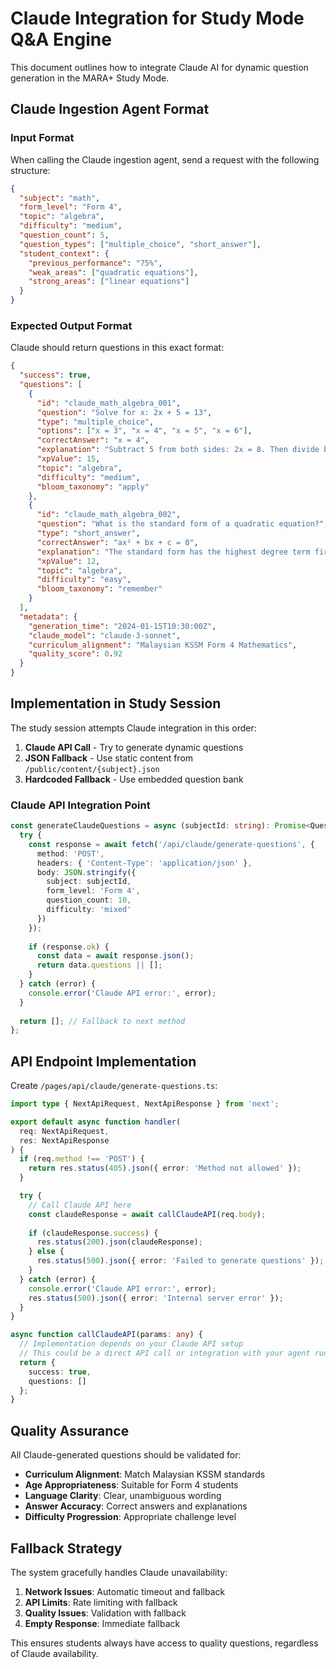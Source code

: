# Claude Integration for Study Mode Q&A Engine

This document outlines how to integrate Claude AI for dynamic question generation in the MARA+ Study Mode.

## Claude Ingestion Agent Format

### Input Format
When calling the Claude ingestion agent, send a request with the following structure:

```json
{
  "subject": "math",
  "form_level": "Form 4",
  "topic": "algebra",
  "difficulty": "medium",
  "question_count": 5,
  "question_types": ["multiple_choice", "short_answer"],
  "student_context": {
    "previous_performance": "75%",
    "weak_areas": ["quadratic equations"],
    "strong_areas": ["linear equations"]
  }
}
```

### Expected Output Format
Claude should return questions in this exact format:

```json
{
  "success": true,
  "questions": [
    {
      "id": "claude_math_algebra_001",
      "question": "Solve for x: 2x + 5 = 13",
      "type": "multiple_choice",
      "options": ["x = 3", "x = 4", "x = 5", "x = 6"],
      "correctAnswer": "x = 4",
      "explanation": "Subtract 5 from both sides: 2x = 8. Then divide by 2: x = 4",
      "xpValue": 15,
      "topic": "algebra",
      "difficulty": "medium",
      "bloom_taxonomy": "apply"
    },
    {
      "id": "claude_math_algebra_002", 
      "question": "What is the standard form of a quadratic equation?",
      "type": "short_answer",
      "correctAnswer": "ax² + bx + c = 0",
      "explanation": "The standard form has the highest degree term first, followed by decreasing powers, set equal to zero",
      "xpValue": 12,
      "topic": "algebra",
      "difficulty": "easy",
      "bloom_taxonomy": "remember"
    }
  ],
  "metadata": {
    "generation_time": "2024-01-15T10:30:00Z",
    "claude_model": "claude-3-sonnet",
    "curriculum_alignment": "Malaysian KSSM Form 4 Mathematics",
    "quality_score": 0.92
  }
}
```

## Implementation in Study Session

The study session attempts Claude integration in this order:

1. **Claude API Call** - Try to generate dynamic questions
2. **JSON Fallback** - Use static content from `/public/content/{subject}.json`
3. **Hardcoded Fallback** - Use embedded question bank

### Claude API Integration Point

```typescript
const generateClaudeQuestions = async (subjectId: string): Promise<Question[]> => {
  try {
    const response = await fetch('/api/claude/generate-questions', {
      method: 'POST',
      headers: { 'Content-Type': 'application/json' },
      body: JSON.stringify({
        subject: subjectId,
        form_level: 'Form 4',
        question_count: 10,
        difficulty: 'mixed'
      })
    });
    
    if (response.ok) {
      const data = await response.json();
      return data.questions || [];
    }
  } catch (error) {
    console.error('Claude API error:', error);
  }
  
  return []; // Fallback to next method
};
```

## API Endpoint Implementation

Create `/pages/api/claude/generate-questions.ts`:

```typescript
import type { NextApiRequest, NextApiResponse } from 'next';

export default async function handler(
  req: NextApiRequest,
  res: NextApiResponse
) {
  if (req.method !== 'POST') {
    return res.status(405).json({ error: 'Method not allowed' });
  }

  try {
    // Call Claude API here
    const claudeResponse = await callClaudeAPI(req.body);
    
    if (claudeResponse.success) {
      res.status(200).json(claudeResponse);
    } else {
      res.status(500).json({ error: 'Failed to generate questions' });
    }
  } catch (error) {
    console.error('Claude API error:', error);
    res.status(500).json({ error: 'Internal server error' });
  }
}

async function callClaudeAPI(params: any) {
  // Implementation depends on your Claude API setup
  // This could be a direct API call or integration with your agent runner
  return {
    success: true,
    questions: []
  };
}
```

## Quality Assurance

All Claude-generated questions should be validated for:

- **Curriculum Alignment**: Match Malaysian KSSM standards
- **Age Appropriateness**: Suitable for Form 4 students
- **Language Clarity**: Clear, unambiguous wording
- **Answer Accuracy**: Correct answers and explanations
- **Difficulty Progression**: Appropriate challenge level

## Fallback Strategy

The system gracefully handles Claude unavailability:

1. **Network Issues**: Automatic timeout and fallback
2. **API Limits**: Rate limiting with fallback
3. **Quality Issues**: Validation with fallback
4. **Empty Response**: Immediate fallback

This ensures students always have access to quality questions, regardless of Claude availability.